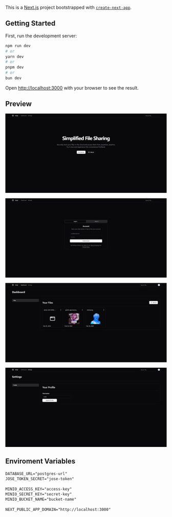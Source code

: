 This is a [Next.js](https://nextjs.org/) project bootstrapped with [`create-next-app`](https://github.com/vercel/next.js/tree/canary/packages/create-next-app).

## Getting Started

First, run the development server:

```bash
npm run dev
# or
yarn dev
# or
pnpm dev
# or
bun dev
```

Open [http://localhost:3000](http://localhost:3000) with your browser to see the result.

## Preview

![Auth](https://raw.githubusercontent.com/legendxbr/Vital-File-Uploading/master/public/home.png "Auth")

![](https://raw.githubusercontent.com/legendxbr/Vital-File-Uploading/master/public/auth.png)

![](https://raw.githubusercontent.com/legendxbr/Vital-File-Uploading/master/public/dashboard.png)

![](https://raw.githubusercontent.com/legendxbr/Vital-File-Uploading/master/public/profile_editing.png)

## Enviroment Variables

```
DATABASE_URL="postgres-url"
JOSE_TOKEN_SECRET="jose-token"

MINIO_ACCESS_KEY="access-key"
MINIO_SECRET_KEY="secret-key"
MINIO_BUCKET_NAME="bucket-name"

NEXT_PUBLIC_APP_DOMAIN="http://localhost:3000"
```
